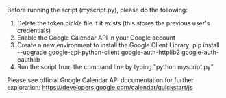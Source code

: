 
Before running the script (myscript.py), please do the following:

1. Delete the token.pickle file if it exists (this stores the previous user's credentials)
2. Enable the Google Calendar API in your Google account
3. Create a new environment to install the Google Client Library: pip install --upgrade google-api-python-client google-auth-httplib2 google-auth-oauthlib
4. Run the script from the command line by typing "python myscript.py"

Please see official Google Calendar API documentation for further exploration: https://developers.google.com/calendar/quickstart/js
